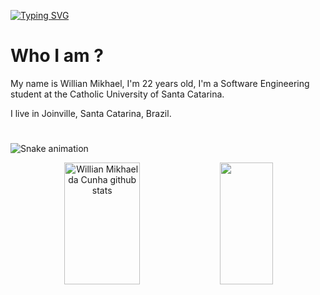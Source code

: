 

[![Typing SVG](https://readme-typing-svg.herokuapp.com/?color=d25ee5&size=35&center=true&vCenter=true&width=1000&lines=Be+Welcome!+:%29)](https://git.io/typing-svg)


#  Who I am ?

My name is Willian Mikhael, I'm 22 years old, I'm a Software Engineering student at the Catholic University of Santa Catarina.

I live in Joinville, Santa Catarina, Brazil.

#

![Snake animation](https://github.com/willianmikhael/willianmikhael/blob/output/github-contribution-grid-snake.svg)

<div align="center">  
  <img width="49%" height="195px" src="https://github-readme-stats.vercel.app/api?username=willianmikhael&show_icons=true&count_private=true&hide_border=true&title_color=d25ee5&icon_color=bd9fba&text_color=ECE9EE&bg_color=0D1117" alt="Willian Mikhael da Cunha github stats" /> 
  
  <img width="41%" height="195px" src="https://github-readme-stats.vercel.app/api/top-langs/?username=willianmikhael&layout=compact&hide_border=true&title_color=d25ee5&text_color=ECE9EE&bg_color=0d1117" />
</div>

#




  
  

  



